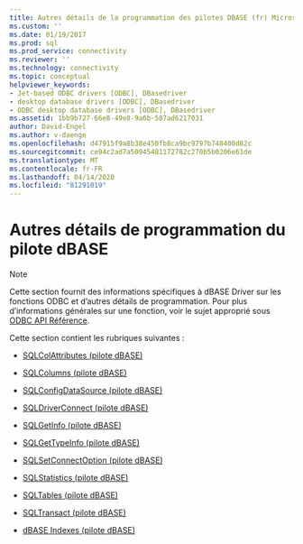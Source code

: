 ```yaml
---
title: Autres détails de la programmation des pilotes DBASE (fr) Microsoft Docs
ms.custom: ''
ms.date: 01/19/2017
ms.prod: sql
ms.prod_service: connectivity
ms.reviewer: ''
ms.technology: connectivity
ms.topic: conceptual
helpviewer_keywords:
- Jet-based ODBC drivers [ODBC], DBasedriver
- desktop database drivers [ODBC], DBasedriver
- ODBC desktop database drivers [ODBC], DBasedriver
ms.assetid: 1bb9b727-66e8-49e8-9a6b-587ad6217031
author: David-Engel
ms.author: v-daenge
ms.openlocfilehash: d47915f9a8b38e450fb8ca9bc9797b748400d82c
ms.sourcegitcommit: ce94c2ad7a50945481172782c270b5b0206e61de
ms.translationtype: MT
ms.contentlocale: fr-FR
ms.lasthandoff: 04/14/2020
ms.locfileid: "81291019"
---
```

# <a name="other-dbase-driver-programming-details"></a>Autres détails de programmation du pilote dBASE
> [!NOTE]  
>  Cette section fournit des informations spécifiques à dBASE Driver sur les fonctions ODBC et d’autres détails de programmation. Pour plus d’informations générales sur une fonction, voir le sujet approprié sous [ODBC API Référence](../../odbc/reference/syntax/odbc-api-reference.md).  
  
 Cette section contient les rubriques suivantes :  
  
-   [SQLColAttributes (pilote dBASE)](../../odbc/microsoft/sqlcolattributes-dbase-driver.md)  
  
-   [SQLColumns (pilote dBASE)](../../odbc/microsoft/sqlcolumns-dbase-driver.md)  
  
-   [SQLConfigDataSource (pilote dBASE)](../../odbc/microsoft/sqlconfigdatasource-dbase-driver.md)  
  
-   [SQLDriverConnect (pilote dBASE)](../../odbc/microsoft/sqldriverconnect-dbase-driver.md)  
  
-   [SQLGetInfo (pilote dBASE)](../../odbc/microsoft/sqlgetinfo-dbase-driver.md)  
  
-   [SQLGetTypeInfo (pilote dBASE)](../../odbc/microsoft/sqlgettypeinfo-dbase-driver.md)  
  
-   [SQLSetConnectOption (pilote dBASE)](../../odbc/microsoft/sqlsetconnectoption-dbase-driver.md)  
  
-   [SQLStatistics (pilote dBASE)](../../odbc/microsoft/sqlstatistics-dbase-driver.md)  
  
-   [SQLTables (pilote dBASE)](../../odbc/microsoft/sqltables-dbase-driver.md)  
  
-   [SQLTransact (pilote dBASE)](../../odbc/microsoft/sqltransact-dbase-driver.md)  
  
-   [dBASE Indexes (pilote dBASE)](../../odbc/microsoft/dbase-indexes.md)
